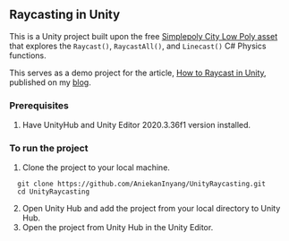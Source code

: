 ## Raycasting in Unity

This is a Unity project built upon the free [Simplepoly City Low Poly asset](https://assetstore.unity.com/packages/3d/environments/simplepoly-city-low-poly-assets-58899) that explores the `Raycast()`, `RaycastAll()`, and `Linecast()` C# Physics functions.

This serves as a demo project for the article, [How to Raycast in Unity](https://aniekan.blog/2023/09/15/how-to-raycast-in-unity), published on my [blog](https://aniekan.blog). 

### Prerequisites
1. Have UnityHub and Unity Editor 2020.3.36f1 version installed.

### To run the project
1. Clone the project to your local machine.
```
  git clone https://github.com/AniekanInyang/UnityRaycasting.git
  cd UnityRaycasting
```
2. Open Unity Hub and add the project from your local directory to Unity Hub.
3. Open the project from Unity Hub in the Unity Editor.
